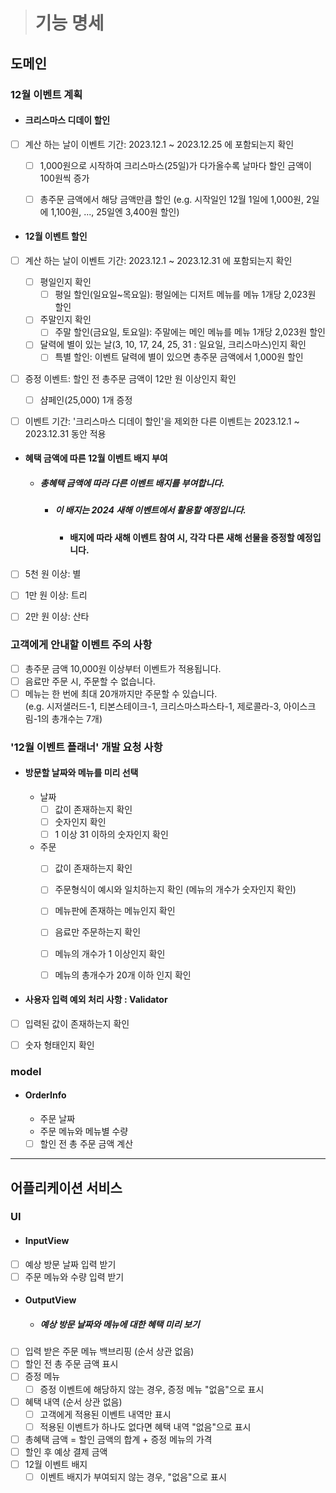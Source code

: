 
> # 기능 명세

## 도메인

### 12월 이벤트 계획
- #### 크리스마스 디데이 할인
- [ ] 계산 하는 날이 이벤트 기간: 2023.12.1 ~ 2023.12.25 에 포함되는지 확인
  - [ ] 1,000원으로 시작하여 크리스마스(25일)가 다가올수록 날마다 할인 금액이 100원씩 증가
  - [ ] 총주문 금액에서 해당 금액만큼 할인
    (e.g. 시작일인 12월 1일에 1,000원, 2일에 1,100원, ..., 25일엔 3,400원 할인)


- #### 12월 이벤트 할인
- [ ] 계산 하는 날이 이벤트 기간: 2023.12.1 ~ 2023.12.31 에 포함되는지 확인
  - [ ] 평일인지 확인
      - [ ] 평일 할인(일요일~목요일): 평일에는 디저트 메뉴를 메뉴 1개당 2,023원 할인
  - [ ] 주말인지 확인
      - [ ] 주말 할인(금요일, 토요일): 주말에는 메인 메뉴를 메뉴 1개당 2,023원 할인
  - [ ] 달력에 별이 있는 날(3, 10, 17, 24, 25, 31 : 일요일, 크리스마스)인지 확인
      - [ ] 특별 할인: 이벤트 달력에 별이 있으면 총주문 금액에서 1,000원 할인
- [ ] 증정 이벤트: 할인 전 총주문 금액이 12만 원 이상인지 확인 
  - [ ] 샴페인(25,000) 1개 증정

- [ ] 이벤트 기간: '크리스마스 디데이 할인'을 제외한 다른 이벤트는 2023.12.1 ~ 2023.12.31 동안 적용


- #### 혜택 금액에 따른 12월 이벤트 배지 부여
  - ##### 총혜택 금액에 따라 다른 이벤트 배지를 부여합니다.
    - ##### 이 배지는 2024 새해 이벤트에서 활용할 예정입니다.
      - #### 배지에 따라 새해 이벤트 참여 시, 각각 다른 새해 선물을 증정할 예정입니다.
- [ ] 5천 원 이상: 별
- [ ] 1만 원 이상: 트리
- [ ] 2만 원 이상: 산타


### 고객에게 안내할 이벤트 주의 사항
- [ ] 총주문 금액 10,000원 이상부터 이벤트가 적용됩니다.
- [ ] 음료만 주문 시, 주문할 수 없습니다.
- [ ] 메뉴는 한 번에 최대 20개까지만 주문할 수 있습니다.  
  (e.g. 시저샐러드-1, 티본스테이크-1, 크리스마스파스타-1, 제로콜라-3, 아이스크림-1의 총개수는 7개)

### '12월 이벤트 플래너' 개발 요청 사항
- #### 방문할 날짜와 메뉴를 미리 선택
  - 날짜 
    - [ ] 값이 존재하는지 확인
    - [ ] 숫자인지 확인
    - [ ] 1 이상 31 이하의 숫자인지 확인
  
  - 주문
    - [ ] 값이 존재하는지 확인
    - [ ] 주문형식이 예시와 일치하는지 확인 (메뉴의 개수가 숫자인지 확인)
    - [ ] 메뉴판에 존재하는 메뉴인지 확인
    - [ ] 음료만 주문하는지 확인
    - [ ] 메뉴의 개수가 1 이상인지 확인
    - [ ] 메뉴의 총개수가 20개 이하 인지 확인


- #### 사용자 입력 예외 처리 사항 : Validator
- [ ] 입력된 값이 존재하는지 확인
- [ ] 숫자 형태인지 확인


### model
- #### OrderInfo
  - 주문 날짜
  - 주문 메뉴와 메뉴별 수량
  - [ ] 할인 전 총 주문 금액 계산

---

## 어플리케이션 서비스

### UI
- #### InputView
- [ ] 예상 방문 날짜 입력 받기
- [ ] 주문 메뉴와 수량 입력 받기

- #### OutputView
  - ##### 예상 방문 날짜와 메뉴에 대한 혜택 미리 보기
- [ ] 입력 받은 주문 메뉴 백브리핑 (순서 상관 없음)
- [ ] 할인 전 총 주문 금액 표시
- [ ] 증정 메뉴
  - [ ] 증정 이벤트에 해당하지 않는 경우, 증정 메뉴 "없음"으로 표시 
- [ ] 혜택 내역 (순서 상관 없음)
  - [ ] 고객에게 적용된 이벤트 내역만 표시
  - [ ] 적용된 이벤트가 하나도 없다면 혜택 내역 "없음"으로 표시
- [ ] 총혜택 금액 = 할인 금액의 합계 + 증정 메뉴의 가격 
- [ ] 할인 후 예상 결제 금액
- [ ] 12월 이벤트 배지
  - [ ] 이벤트 배지가 부여되지 않는 경우, "없음"으로 표시